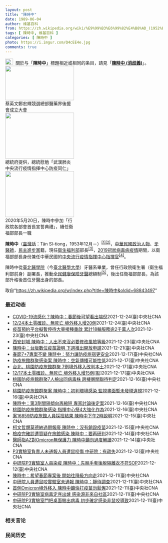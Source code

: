 ```yaml
---
layout: post
title: "陳時中"
date: 1989-06-04
author: 维基百科
from: https://zh.wikipedia.org/wiki/%E9%99%B3%E6%99%82%E4%B8%AD_(1952%E5%B9%B4)
tags: [ 陳時中, 维基百科 ]
categories: [ 陳時中 ]
photo: https://i.imgur.com/Q4cEE4e.jpg
comments: true
---
```

<div class="mw-parser-output"><div id="noteTA-54dafe5e" class="noteTA"><div class="noteTA-group"><div data-noteta-group-source="module" data-noteta-group="Medicine"></div></div></div>
<div role="note" class="hatnote navigation-not-searchable"><a href="/wiki/Wikipedia:%E6%B6%88%E6%AD%A7%E4%B9%89" title="Wikipedia:消歧义"><img alt="Disambig gray.svg" src="//upload.wikimedia.org/wikipedia/commons/thumb/5/5f/Disambig_gray.svg/25px-Disambig_gray.svg.png" decoding="async" width="25" height="19" srcset="//upload.wikimedia.org/wikipedia/commons/thumb/5/5f/Disambig_gray.svg/38px-Disambig_gray.svg.png 1.5x, //upload.wikimedia.org/wikipedia/commons/thumb/5/5f/Disambig_gray.svg/50px-Disambig_gray.svg.png 2x" data-file-width="220" data-file-height="168"></a><style data-mw-deduplicate="TemplateStyles:r67269465">.mw-parser-output .ifmobile>.mobile:nth-child(2n){display:none}</style><span class="ifmobile"><span class="nomobile">&nbsp;&nbsp;</span><span class="mobile"></span></span>關於与「<b>陳時中</b>」標題相近或相同的条目，請見「<b><a href="/wiki/%E9%99%B3%E6%99%82%E4%B8%AD_(%E6%B6%88%E6%AD%A7%E7%BE%A9)" class="mw-disambig" title="陳時中 (消歧義)">陳時中 (消歧義)</a></b>」。</div>

<div class="thumb tright"><div class="thumbinner" style="width:222px;"><a href="/wiki/File:%E9%84%AD%E5%AE%8F%E8%BC%9D%E8%88%87%E9%86%AB%E6%94%BF%E4%BA%BA%E5%A3%AB%E5%90%88%E7%85%A7.jpg" class="image"><img alt="" src="//upload.wikimedia.org/wikipedia/commons/thumb/e/e0/%E9%84%AD%E5%AE%8F%E8%BC%9D%E8%88%87%E9%86%AB%E6%94%BF%E4%BA%BA%E5%A3%AB%E5%90%88%E7%85%A7.jpg/220px-%E9%84%AD%E5%AE%8F%E8%BC%9D%E8%88%87%E9%86%AB%E6%94%BF%E4%BA%BA%E5%A3%AB%E5%90%88%E7%85%A7.jpg" decoding="async" width="220" height="110" class="thumbimage" srcset="//upload.wikimedia.org/wikipedia/commons/thumb/e/e0/%E9%84%AD%E5%AE%8F%E8%BC%9D%E8%88%87%E9%86%AB%E6%94%BF%E4%BA%BA%E5%A3%AB%E5%90%88%E7%85%A7.jpg/330px-%E9%84%AD%E5%AE%8F%E8%BC%9D%E8%88%87%E9%86%AB%E6%94%BF%E4%BA%BA%E5%A3%AB%E5%90%88%E7%85%A7.jpg 1.5x, //upload.wikimedia.org/wikipedia/commons/thumb/e/e0/%E9%84%AD%E5%AE%8F%E8%BC%9D%E8%88%87%E9%86%AB%E6%94%BF%E4%BA%BA%E5%A3%AB%E5%90%88%E7%85%A7.jpg/440px-%E9%84%AD%E5%AE%8F%E8%BC%9D%E8%88%87%E9%86%AB%E6%94%BF%E4%BA%BA%E5%A3%AB%E5%90%88%E7%85%A7.jpg 2x" data-file-width="4160" data-file-height="2080"></a>  <div class="thumbcaption"><div class="magnify"><a href="/wiki/File:%E9%84%AD%E5%AE%8F%E8%BC%9D%E8%88%87%E9%86%AB%E6%94%BF%E4%BA%BA%E5%A3%AB%E5%90%88%E7%85%A7.jpg" class="internal" title="放大"></a></div>蔡英文鄭宏輝競選總部醫藥界後援會成立大會</div></div></div>
<div class="thumb tright"><div class="thumbinner" style="width:222px;"><a href="/wiki/File:02.07_%E7%B8%BD%E7%B5%B1%E6%85%B0%E5%8B%89%E3%80%8C%E5%9A%B4%E9%87%8D%E7%89%B9%E6%AE%8A%E5%82%B3%E6%9F%93%E6%80%A7%E8%82%BA%E7%82%8E%E4%B8%AD%E5%A4%AE%E6%B5%81%E8%A1%8C%E7%96%AB%E6%83%85%E6%8C%87%E6%8F%AE%E4%B8%AD%E5%BF%83%E9%98%B2%E7%96%AB%E5%90%8C%E4%BB%81%E3%80%8D_(49500116692).jpg" class="image"><img alt="" src="//upload.wikimedia.org/wikipedia/commons/thumb/9/95/02.07_%E7%B8%BD%E7%B5%B1%E6%85%B0%E5%8B%89%E3%80%8C%E5%9A%B4%E9%87%8D%E7%89%B9%E6%AE%8A%E5%82%B3%E6%9F%93%E6%80%A7%E8%82%BA%E7%82%8E%E4%B8%AD%E5%A4%AE%E6%B5%81%E8%A1%8C%E7%96%AB%E6%83%85%E6%8C%87%E6%8F%AE%E4%B8%AD%E5%BF%83%E9%98%B2%E7%96%AB%E5%90%8C%E4%BB%81%E3%80%8D_%2849500116692%29.jpg/220px-02.07_%E7%B8%BD%E7%B5%B1%E6%85%B0%E5%8B%89%E3%80%8C%E5%9A%B4%E9%87%8D%E7%89%B9%E6%AE%8A%E5%82%B3%E6%9F%93%E6%80%A7%E8%82%BA%E7%82%8E%E4%B8%AD%E5%A4%AE%E6%B5%81%E8%A1%8C%E7%96%AB%E6%83%85%E6%8C%87%E6%8F%AE%E4%B8%AD%E5%BF%83%E9%98%B2%E7%96%AB%E5%90%8C%E4%BB%81%E3%80%8D_%2849500116692%29.jpg" decoding="async" width="220" height="147" class="thumbimage" srcset="//upload.wikimedia.org/wikipedia/commons/thumb/9/95/02.07_%E7%B8%BD%E7%B5%B1%E6%85%B0%E5%8B%89%E3%80%8C%E5%9A%B4%E9%87%8D%E7%89%B9%E6%AE%8A%E5%82%B3%E6%9F%93%E6%80%A7%E8%82%BA%E7%82%8E%E4%B8%AD%E5%A4%AE%E6%B5%81%E8%A1%8C%E7%96%AB%E6%83%85%E6%8C%87%E6%8F%AE%E4%B8%AD%E5%BF%83%E9%98%B2%E7%96%AB%E5%90%8C%E4%BB%81%E3%80%8D_%2849500116692%29.jpg/330px-02.07_%E7%B8%BD%E7%B5%B1%E6%85%B0%E5%8B%89%E3%80%8C%E5%9A%B4%E9%87%8D%E7%89%B9%E6%AE%8A%E5%82%B3%E6%9F%93%E6%80%A7%E8%82%BA%E7%82%8E%E4%B8%AD%E5%A4%AE%E6%B5%81%E8%A1%8C%E7%96%AB%E6%83%85%E6%8C%87%E6%8F%AE%E4%B8%AD%E5%BF%83%E9%98%B2%E7%96%AB%E5%90%8C%E4%BB%81%E3%80%8D_%2849500116692%29.jpg 1.5x, //upload.wikimedia.org/wikipedia/commons/thumb/9/95/02.07_%E7%B8%BD%E7%B5%B1%E6%85%B0%E5%8B%89%E3%80%8C%E5%9A%B4%E9%87%8D%E7%89%B9%E6%AE%8A%E5%82%B3%E6%9F%93%E6%80%A7%E8%82%BA%E7%82%8E%E4%B8%AD%E5%A4%AE%E6%B5%81%E8%A1%8C%E7%96%AB%E6%83%85%E6%8C%87%E6%8F%AE%E4%B8%AD%E5%BF%83%E9%98%B2%E7%96%AB%E5%90%8C%E4%BB%81%E3%80%8D_%2849500116692%29.jpg/440px-02.07_%E7%B8%BD%E7%B5%B1%E6%85%B0%E5%8B%89%E3%80%8C%E5%9A%B4%E9%87%8D%E7%89%B9%E6%AE%8A%E5%82%B3%E6%9F%93%E6%80%A7%E8%82%BA%E7%82%8E%E4%B8%AD%E5%A4%AE%E6%B5%81%E8%A1%8C%E7%96%AB%E6%83%85%E6%8C%87%E6%8F%AE%E4%B8%AD%E5%BF%83%E9%98%B2%E7%96%AB%E5%90%8C%E4%BB%81%E3%80%8D_%2849500116692%29.jpg 2x" data-file-width="2048" data-file-height="1365"></a>  <div class="thumbcaption"><div class="magnify"><a href="/wiki/File:02.07_%E7%B8%BD%E7%B5%B1%E6%85%B0%E5%8B%89%E3%80%8C%E5%9A%B4%E9%87%8D%E7%89%B9%E6%AE%8A%E5%82%B3%E6%9F%93%E6%80%A7%E8%82%BA%E7%82%8E%E4%B8%AD%E5%A4%AE%E6%B5%81%E8%A1%8C%E7%96%AB%E6%83%85%E6%8C%87%E6%8F%AE%E4%B8%AD%E5%BF%83%E9%98%B2%E7%96%AB%E5%90%8C%E4%BB%81%E3%80%8D_(49500116692).jpg" class="internal" title="放大"></a></div>總統府提供，總統慰勉「武漢肺炎中央流行疫情指揮中心防疫同仁」</div></div></div>
<div class="thumb tright"><div class="thumbinner" style="width:222px;"><a href="/wiki/File:05.20_%E7%B8%BD%E7%B5%B1%E4%B8%BB%E6%8C%81%E3%80%8C%E8%A1%8C%E6%94%BF%E9%99%A2%E5%89%AF%E9%99%A2%E9%95%B7%E6%9A%A8%E5%90%84%E9%83%A8%E6%9C%83%E9%A6%96%E9%95%B7%E5%AE%A3%E8%AA%93%E5%85%B8%E7%A6%AE%E3%80%8D-%E9%99%B3%E6%99%82%E4%B8%AD.jpg" class="image"><img alt="" src="//upload.wikimedia.org/wikipedia/commons/thumb/a/aa/05.20_%E7%B8%BD%E7%B5%B1%E4%B8%BB%E6%8C%81%E3%80%8C%E8%A1%8C%E6%94%BF%E9%99%A2%E5%89%AF%E9%99%A2%E9%95%B7%E6%9A%A8%E5%90%84%E9%83%A8%E6%9C%83%E9%A6%96%E9%95%B7%E5%AE%A3%E8%AA%93%E5%85%B8%E7%A6%AE%E3%80%8D-%E9%99%B3%E6%99%82%E4%B8%AD.jpg/220px-05.20_%E7%B8%BD%E7%B5%B1%E4%B8%BB%E6%8C%81%E3%80%8C%E8%A1%8C%E6%94%BF%E9%99%A2%E5%89%AF%E9%99%A2%E9%95%B7%E6%9A%A8%E5%90%84%E9%83%A8%E6%9C%83%E9%A6%96%E9%95%B7%E5%AE%A3%E8%AA%93%E5%85%B8%E7%A6%AE%E3%80%8D-%E9%99%B3%E6%99%82%E4%B8%AD.jpg" decoding="async" width="220" height="147" class="thumbimage" srcset="//upload.wikimedia.org/wikipedia/commons/thumb/a/aa/05.20_%E7%B8%BD%E7%B5%B1%E4%B8%BB%E6%8C%81%E3%80%8C%E8%A1%8C%E6%94%BF%E9%99%A2%E5%89%AF%E9%99%A2%E9%95%B7%E6%9A%A8%E5%90%84%E9%83%A8%E6%9C%83%E9%A6%96%E9%95%B7%E5%AE%A3%E8%AA%93%E5%85%B8%E7%A6%AE%E3%80%8D-%E9%99%B3%E6%99%82%E4%B8%AD.jpg/330px-05.20_%E7%B8%BD%E7%B5%B1%E4%B8%BB%E6%8C%81%E3%80%8C%E8%A1%8C%E6%94%BF%E9%99%A2%E5%89%AF%E9%99%A2%E9%95%B7%E6%9A%A8%E5%90%84%E9%83%A8%E6%9C%83%E9%A6%96%E9%95%B7%E5%AE%A3%E8%AA%93%E5%85%B8%E7%A6%AE%E3%80%8D-%E9%99%B3%E6%99%82%E4%B8%AD.jpg 1.5x, //upload.wikimedia.org/wikipedia/commons/thumb/a/aa/05.20_%E7%B8%BD%E7%B5%B1%E4%B8%BB%E6%8C%81%E3%80%8C%E8%A1%8C%E6%94%BF%E9%99%A2%E5%89%AF%E9%99%A2%E9%95%B7%E6%9A%A8%E5%90%84%E9%83%A8%E6%9C%83%E9%A6%96%E9%95%B7%E5%AE%A3%E8%AA%93%E5%85%B8%E7%A6%AE%E3%80%8D-%E9%99%B3%E6%99%82%E4%B8%AD.jpg/440px-05.20_%E7%B8%BD%E7%B5%B1%E4%B8%BB%E6%8C%81%E3%80%8C%E8%A1%8C%E6%94%BF%E9%99%A2%E5%89%AF%E9%99%A2%E9%95%B7%E6%9A%A8%E5%90%84%E9%83%A8%E6%9C%83%E9%A6%96%E9%95%B7%E5%AE%A3%E8%AA%93%E5%85%B8%E7%A6%AE%E3%80%8D-%E9%99%B3%E6%99%82%E4%B8%AD.jpg 2x" data-file-width="2508" data-file-height="1672"></a>  <div class="thumbcaption"><div class="magnify"><a href="/wiki/File:05.20_%E7%B8%BD%E7%B5%B1%E4%B8%BB%E6%8C%81%E3%80%8C%E8%A1%8C%E6%94%BF%E9%99%A2%E5%89%AF%E9%99%A2%E9%95%B7%E6%9A%A8%E5%90%84%E9%83%A8%E6%9C%83%E9%A6%96%E9%95%B7%E5%AE%A3%E8%AA%93%E5%85%B8%E7%A6%AE%E3%80%8D-%E9%99%B3%E6%99%82%E4%B8%AD.jpg" class="internal" title="放大"></a></div>2020年5月20日，陳時中參加「行政院各部會首長宣誓典禮」，續任衛福部部長一職</div></div></div>
<p><b>陳時中</b>（<a href="/wiki/%E8%87%BA%E7%81%A3%E8%A9%B1" title="臺灣話">臺灣話</a>：<span lang="nan"><style data-mw-deduplicate="TemplateStyles:r58929728">.mw-parser-output .sans-serif{font-family:-apple-system,BlinkMacSystemFont,"Segoe UI",Roboto,Lato,"Helvetica Neue",Helvetica,Arial,sans-serif}</style><span class="sans-serif"><span lang="nan">Tân Sî-tiong</span></span></span>，1953年12月<span class="useeditintro" title="Template:BLP editintro">－</span>）<sup id="cite_ref-1" class="reference"><a href="#cite_note-1">[1]</a></sup><sup id="cite_ref-2" class="reference"><a href="#cite_note-2">[2]</a></sup>，<a href="/wiki/%E4%B8%AD%E8%8F%AF%E6%B0%91%E5%9C%8B" title="中華民國">中華民國</a><a href="/wiki/%E6%94%BF%E6%B2%BB%E4%BA%BA%E7%89%A9" title="政治人物">政治人物</a>、<a href="/wiki/%E7%89%99%E9%86%AB%E5%B8%AB" class="mw-redirect" title="牙醫師">牙醫師</a>，<a href="/wiki/%E6%B0%91%E4%B8%BB%E9%80%B2%E6%AD%A5%E9%BB%A8" title="民主進步黨">民主進步黨</a>籍，現任<a href="/wiki/%E4%B8%AD%E8%8F%AF%E6%B0%91%E5%9C%8B%E8%A1%9B%E7%94%9F%E7%A6%8F%E5%88%A9%E9%83%A8" title="中華民國衛生福利部">衛生福利部</a>部長<sup id="cite_ref-3" class="reference"><a href="#cite_note-3">[3]</a></sup>，<a href="/wiki/2019%E5%86%A0%E7%8B%80%E7%97%85%E6%AF%92%E7%97%85%E8%87%BA%E7%81%A3%E7%96%AB%E6%83%85" title="2019冠狀病毒病臺灣疫情">2019冠狀病毒病疫情</a>期間，以衛福部部長身份兼任中華民國的<a href="/wiki/%E5%9C%8B%E5%AE%B6%E8%A1%9B%E7%94%9F%E6%8C%87%E6%8F%AE%E4%B8%AD%E5%BF%83%E4%B8%AD%E5%A4%AE%E6%B5%81%E8%A1%8C%E7%96%AB%E6%83%85%E6%8C%87%E6%8F%AE%E4%B8%AD%E5%BF%83" title="國家衛生指揮中心中央流行疫情指揮中心">中央流行疫情指揮中心</a><a href="/wiki/%E6%8C%87%E6%8F%AE%E5%AE%98" title="指揮官">指揮官</a><sup id="cite_ref-4" class="reference"><a href="#cite_note-4">[4]</a></sup>。
</p><p>陳時中從<a href="/wiki/%E8%87%BA%E5%8C%97%E9%86%AB%E5%AD%B8%E9%99%A2" class="mw-redirect" title="臺北醫學院">臺北醫學院</a>（今<a href="/wiki/%E8%87%BA%E5%8C%97%E9%86%AB%E5%AD%B8%E5%A4%A7%E5%AD%B8" title="臺北醫學大學">臺北醫學大學</a>）牙醫系畢業，曾任行政院衛生署（衛生福利部前身）副署長，推動<a href="/wiki/%E5%85%A8%E6%B0%91%E5%81%A5%E5%BA%B7%E4%BF%9D%E9%9A%AA" title="全民健康保險">全民健康保險</a><a href="/wiki/%E7%89%99%E9%86%AB" title="牙醫">牙醫</a>總額制<sup id="cite_ref-5" class="reference"><a href="#cite_note-5">[5]</a></sup>，後出任衛福部部長，為該部升格後首位牙醫出身的部長。
</p>
</div><noscript><img src="//zh.wikipedia.org/wiki/Special:CentralAutoLogin/start?type=1x1" alt="" title="" width="1" height="1" style="border: none; position: absolute;"></noscript>
<div class="printfooter">取自“<a dir="ltr" href="https://zh.wikipedia.org/w/index.php?title=陳時中&amp;oldid=68843497">https://zh.wikipedia.org/w/index.php?title=陳時中&amp;oldid=68843497</a>”</div><div id="recent-news"><h3>最近动态</h3><ul><li><a href="https://nodebe4.github.io/waimei/2021-12-24/COVID-19%E6%B5%81%E6%84%9F%E5%8C%96-%E9%99%B3%E6%99%82%E4%B8%AD-%E6%98%A5%E7%AF%80%E5%BE%8C%E5%8F%AF%E6%9C%9B%E7%9C%8B%E5%87%BA%E7%AB%AF%E5%80%AA" title="COVID-19流感化？陳時中：春節後可望看出端倪—— 針對COVID-19疫情是否流感化，指揮中心指揮官陳時中25日表示，最快明年春節後能看出疫情走向。（中央社檔案照片） （中央社記者張茗喧台...">COVID-19流感化？陳時中：春節後可望看出端倪</a><time>2021-12-24</time><a class="tag">(臺)中央社CNA</a></li>
<li><a href="https://nodebe4.github.io/waimei/2021-12-24/12-24%E6%9C%AC%E5%9C%9F%E9%9B%B6%E7%A2%BA%E8%A8%BA-%E7%84%A1%E6%AD%BB%E4%BA%A1-%E5%A2%83%E5%A4%96%E7%A7%BB%E5%85%A5%E5%A2%9E20%E4%BE%8B" title="12/24本土零確診、無死亡 境外移入增20例—— 國內24日本土零確診，新增20例境外移入病例。（中央社檔案照片） （中央社記者張茗喧、江慧珺台北24日電）中央流行疫情指揮中心指揮官陳時中宣布...">12/24本土零確診、無死亡 境外移入增20例</a><time>2021-12-24</time><a class="tag">(臺)中央社CNA</a></li>
<li><a href="https://nodebe4.github.io/waimei/2021-12-23/%E7%96%AB%E8%8B%97%E9%A0%90%E7%B4%84%E5%B9%B3%E5%8F%B0%E6%93%AC%E6%9A%AB%E5%81%9C%E5%BE%85%E5%A4%A7%E9%87%8F%E6%8E%A5%E7%A8%AE%E9%87%8D%E5%95%9F-%E7%B4%AF%E8%A8%8818%E8%BC%AA%E6%9C%8D%E5%8B%99%E9%80%BE2%E5%8D%83%E8%90%AC%E4%BA%BA%E6%AC%A1" title="疫苗預約平台擬暫停待大量接種重啟 累計18輪服務逾2千萬人次—— 公費疫苗預約平台累計服務逾2000萬人次。指揮官陳時中23日表示，預約平台可能會暫停運作，待第3劑疫苗大量接種、需調配量能時再重...">疫苗預約平台擬暫停待大量接種重啟 累計18輪服務逾2千萬人次</a><time>2021-12-23</time><a class="tag">(臺)中央社CNA</a></li>
<li><a href="https://nodebe4.github.io/waimei/2021-12-23/%E8%A5%BF%E5%AE%89%E5%B0%81%E5%9F%8E-%E9%99%B3%E6%99%82%E4%B8%AD-%E4%BA%BA%E5%87%BA%E4%B8%8D%E4%BE%86%E6%B2%92%E5%BF%85%E8%A6%81%E4%BF%AE%E6%94%B9%E9%A2%A8%E9%9A%AA%E7%AD%89%E7%B4%9A" title="西安封城 陳時中：人出不來沒必要修改風險等級—— 中國陝西省西安市23日起封城。指揮官陳時中表示，封城後人出不來，沒必要修改西安風險等級。圖為西安鐵路警察加強防疫管制。（中新社） （中央社記者陳...">西安封城 陳時中：人出不來沒必要修改風險等級</a><time>2021-12-23</time><a class="tag">(臺)中央社CNA</a></li>
<li><a href="https://nodebe4.github.io/waimei/2021-12-21/%E9%99%B3%E6%99%82%E4%B8%AD-%E5%8F%B0%E7%89%88%E6%95%B8%E4%BD%8D%E7%96%AB%E8%8B%97%E8%AD%89%E6%98%8E-%E4%B8%8B%E9%80%B1%E6%8E%A8%E5%87%BA%E9%96%8B%E6%94%BE%E7%94%B3%E8%AB%8B" title="陳時中：台版數位疫苗證明 下週推出開放申請—— 指揮中心指揮官陳時中22日表示，台灣版數位疫苗證明預計下週推出，屆時將開放民眾申請使用。（中央社檔案照片） （中央社記者張茗喧台北22日電）歐盟今...">陳時中：台版數位疫苗證明 下週推出開放申請</a><time>2021-12-21</time><a class="tag">(臺)中央社CNA</a></li>
<li><a href="https://nodebe4.github.io/waimei/2021-12-17/%E6%98%A5%E7%AF%807+7%E5%B0%88%E6%A1%88%E4%B8%8D%E8%AE%8A-%E9%99%B3%E6%99%82%E4%B8%AD-%E5%8A%AA%E5%8A%9B%E8%AE%93%E9%98%B2%E7%96%AB%E6%97%85%E5%AE%BF%E6%9B%B4%E5%AE%89%E5%85%A8" title="春節7+7專案不變 陳時中：努力讓防疫旅宿更安全—— 防疫旅館群聚案讓外界關注春節檢疫7+7專案是否檢討調整，指揮官陳時中17日直言「沒必要」。（中央社製圖） （中央社記者江慧珺、張茗喧台北17...">春節7+7專案不變 陳時中：努力讓防疫旅宿更安全</a><time>2021-12-17</time><a class="tag">(臺)中央社CNA</a></li>
<li><a href="https://nodebe4.github.io/waimei/2021-12-17/%E9%98%B2%E7%96%AB%E6%97%85%E9%A4%A8%E7%BE%A4%E8%81%9A%E6%84%9F%E6%9F%93%E6%A1%88-%E9%99%B3%E6%99%82%E4%B8%AD-%E7%A9%BA%E6%B0%A3%E5%82%B3%E6%92%AD%E5%8F%AF%E8%83%BD%E6%80%A7%E4%BD%8E" title="防疫旅館群聚感染案 陳時中：空氣傳播可能性低—— （中央社記者張茗喧、江慧珺台北17日電）台北、桃園防疫旅館相繼爆發群聚感染疫情，傳染途徑眾說紛紜。指揮中心指揮官陳時中認為，透過空氣傳播可能性低...">防疫旅館群聚感染案  陳時中：空氣傳播可能性低</a><time>2021-12-17</time><a class="tag">(臺)中央社CNA</a></li>
<li><a href="https://nodebe4.github.io/waimei/2021-12-17/%E5%8F%B0%E5%8C%97-%E6%A1%83%E5%9C%92%E9%98%B2%E7%96%AB%E6%97%85%E9%A4%A8%E7%BE%A4%E8%81%9A-7%E4%BE%8B%E5%A2%83%E5%A4%96%E7%A7%BB%E5%85%A5%E6%94%B9%E5%88%A4%E6%9C%AC%E5%9C%9F" title="台北、桃園防疫旅館群聚 7例境外移入改判本土—— 台北、桃園出現防疫旅館群聚感染，指揮中心指揮官陳時中17日宣布，7例COVID-19境外移入病例改判為本土病例。（中央社檔案照片） （中央社記者...">台北、桃園防疫旅館群聚 7例境外移入改判本土</a><time>2021-12-17</time><a class="tag">(臺)中央社CNA</a></li>
<li><a href="https://nodebe4.github.io/waimei/2021-12-17/12-17%E6%9C%AC%E5%9C%9F%E9%9B%B6%E7%A2%BA%E8%A8%BA-%E7%84%A1%E6%AD%BB%E4%BA%A1-%E5%A2%83%E5%A4%96%E7%A7%BB%E5%85%A5%E5%A2%9E15%E4%BE%8B-%E5%BD%B1" title="12/17本土零確診、無死亡 境外移入增15例[影]—— 中央流行疫情指揮中心指揮官陳時中宣布，17日本土零確診，也沒有新增死亡個案。（中央社檔案照片） （中央社記者張茗喧、江慧珺台北17日電）...">12/17本土零確診、無死亡  境外移入增15例[影]</a><time>2021-12-17</time><a class="tag">(臺)中央社CNA</a></li>
<li><a href="https://nodebe4.github.io/waimei/2021-12-16/%E6%A1%83%E5%9C%92%E9%98%B2%E7%96%AB%E6%97%85%E9%A4%A8%E7%BE%A4%E8%81%9A7%E4%BA%BA%E6%AA%A2%E5%87%BA%E5%90%8C%E7%97%85%E6%AF%92%E6%A0%AA-%E8%B7%A8%E6%A8%93%E5%B1%A4%E9%97%9C%E8%81%AF%E5%BE%85%E5%88%A4%E5%AE%9A" title="桃園防疫旅館群聚7人檢出同病毒株 跨樓層關聯待判定—— 桃園市某防疫旅館先後出現8例COVID-19確診個案，中央流行疫情指揮中心指揮官陳時中（中）17日表示，其中7人檢出同病毒株，6人同住6樓...">桃園防疫旅館群聚7人檢出同病毒株 跨樓層關聯待判定</a><time>2021-12-16</time><a class="tag">(臺)中央社CNA</a></li>
<li><a href="https://nodebe4.github.io/waimei/2021-12-16/%E6%A1%83%E5%9C%92%E9%98%B2%E7%96%AB%E6%97%85%E9%A4%A8%E7%BE%A4%E8%81%9A%E6%A1%88-%E9%99%B3%E6%99%82%E4%B8%AD-%E5%88%9D%E5%88%A4%E7%92%B0%E5%A2%83%E6%84%9F%E6%9F%93-%E7%9B%A3%E8%A6%96%E7%95%AB%E9%9D%A2%E6%9A%AB%E6%9C%AA%E7%99%BC%E7%8F%BE%E9%81%95%E8%A6%8F" title="桃園防疫旅館群聚案 陳時中：初判環境感染 監視畫面暫未發現違規—— 桃園防疫旅館發生群聚疫情，指揮中心指揮官陳時中16日表示，初步推測是環境感染所致，調閱監視器畫面暫無發現違規。（中央社製圖） ...">桃園防疫旅館群聚案 陳時中：初判環境感染 監視畫面暫未發現違規</a><time>2021-12-16</time><a class="tag">(臺)中央社CNA</a></li>
<li><a href="https://nodebe4.github.io/waimei/2021-12-16/%E9%99%B3%E6%99%82%E4%B8%AD-%E7%AC%AC3%E5%8A%91%E9%96%93%E9%9A%94%E5%82%BE%E5%90%91%E5%86%8D%E7%B8%AE%E7%9F%AD-%E5%B0%88%E5%AE%B6%E8%A8%8E%E8%AB%96%E5%BE%8C%E5%AE%9A%E6%A1%88" title="陳時中：第3劑間隔傾向再縮短 專家討論後定案—— 指揮中心因應國際Omicron變異株疫情與國內防疫旅館群聚感染，指揮官陳時中16日坦言，傾向縮短第3劑疫苗接種間隔。圖為台北車站大廳接種站。（中...">陳時中：第3劑間隔傾向再縮短  專家討論後定案</a><time>2021-12-16</time><a class="tag">(臺)中央社CNA</a></li>
<li><a href="https://nodebe4.github.io/waimei/2021-12-16/%E6%A1%83%E5%9C%92%E9%98%B2%E7%96%AB%E6%97%85%E9%A4%A8%E7%BE%A4%E8%81%9A%E6%84%9F%E6%9F%93-%E6%8C%87%E6%8F%AE%E4%B8%AD%E5%BF%83%E7%A5%AD4%E5%A4%A7%E5%BC%B7%E5%8C%96%E4%BD%9C%E7%82%BA" title="桃園防疫旅館群聚感染 指揮中心祭4大強化作為—— 指揮中心指揮官陳時中16日針對防疫旅宿宣布加強4大作為，包括增加採檢次數、有症狀即採檢、查核防疫旅館、檢視通風空調。（中央社製圖） （中央社記者...">桃園防疫旅館群聚感染 指揮中心祭4大強化作為</a><time>2021-12-16</time><a class="tag">(臺)中央社CNA</a></li>
<li><a href="https://nodebe4.github.io/waimei/2021-12-15/%E6%A1%8816859%E9%98%B2%E7%96%AB%E6%97%85%E9%A4%A8%E4%BA%BA%E5%93%A1%E6%8E%A1%E6%92%BF%E7%B5%90%E6%9E%9C-%E9%99%B3%E6%99%82%E4%B8%AD%E4%B8%8B%E5%8D%882%E6%99%82%E8%AA%AA%E6%98%8E" title="案16859防疫旅館人員採撿結果 陳時中下午2時說明—— 案16859於檢疫期滿後確診，住隔壁的旅客也確診，疫情指揮中心指揮官陳時中16日下午2時記者會說明兩人病毒定序及防疫旅館員工採撿結果。（...">案16859防疫旅館人員採撿結果 陳時中下午2時說明</a><time>2021-12-15</time><a class="tag">(臺)中央社CNA</a></li>
<li><a href="https://nodebe4.github.io/waimei/2021-12-15/%E6%9F%AF%E6%96%87%E5%93%B2%E7%88%86%E8%8E%AB%E5%BE%B7%E7%B4%8D%E9%81%8E%E6%9C%9F%E5%A0%B1%E5%BB%A2-%E9%99%B3%E6%99%82%E4%B8%AD-%E6%B2%92%E6%9C%89%E9%8A%B7%E6%AF%80%E7%96%AB%E8%8B%97" title="柯文哲爆莫德納過期報廢 陳時中：沒有銷毀疫苗—— 台北市長柯文哲15日在廣播節目爆料有一批莫德納疫苗過期報廢；衛生福利部長陳時中表示，沒有銷毀莫德納疫苗的狀況。（中央社檔案照片） （中央社記者郭...">柯文哲爆莫德納過期報廢 陳時中：沒有銷毀疫苗</a><time>2021-12-15</time><a class="tag">(臺)中央社CNA</a></li>
<li><a href="https://nodebe4.github.io/waimei/2021-12-14/%E6%AA%A2%E7%96%AB%E5%AE%8C%E7%A2%BA%E8%A8%BA%E9%81%AD%E8%B3%AA%E7%96%91%E5%9C%A8%E6%97%85%E9%A4%A8%E6%84%9F%E6%9F%93-%E9%99%B3%E6%99%82%E4%B8%AD-%E8%A6%81%E5%86%8D%E7%A0%94%E5%88%A4" title="檢疫完確診遭質疑在旅館感染 陳時中：要再研判—— （中央社記者郭建伸台北15日電）中央流行疫情指揮中心昨天公布境外移入個案16859，有專家認為可能是在防疫旅館感染，衛福部長陳時中今天在立法院表...">檢疫完確診遭質疑在旅館感染  陳時中：要再研判</a><time>2021-12-14</time><a class="tag">(臺)中央社CNA</a></li>
<li><a href="https://nodebe4.github.io/waimei/2021-12-14/%E9%86%AB%E5%B8%AB%E6%8C%87AZ%E5%B0%8DOmicron%E7%84%A1%E4%BF%9D%E8%AD%B7%E5%8A%9B-%E9%99%B3%E6%99%82%E4%B8%AD%E7%B1%B2%E5%8B%BF%E9%81%8E%E5%BA%A6%E8%A7%A3%E8%AE%80" title="醫師指AZ對Omicron無保護力 陳時中籲勿過度解讀—— 有醫師指打2劑AZ疫苗對Omicron保護力趨近0；指揮中心指揮官陳時中14日表示，沒聽過這種說法。（中央社檔案照片） （中央社記者張...">醫師指AZ對Omicron無保護力 陳時中籲勿過度解讀</a><time>2021-12-14</time><a class="tag">(臺)中央社CNA</a></li>
<li><a href="https://nodebe4.github.io/waimei/2021-12-12/P3%E5%AF%A6%E9%A9%97%E5%AE%A4%E8%B2%A0%E8%B2%AC%E4%BA%BA%E6%9C%AA%E9%80%9A%E5%A0%B1%E4%BA%BA%E5%93%A1%E9%81%AD%E9%BC%A0%E5%92%AC%E5%82%B7-%E4%B8%AD%E7%A0%94%E9%99%A2-%E6%9C%89%E7%96%8F%E5%A4%B1" title="P3實驗室負責人未通報人員遭鼠咬傷 中研院：有疏失—— 立法院社會福利及衛生環境委員會13日邀請衛福部長陳時中（右）、中研院院長廖俊智（左）就「中央研究院P3研究室實驗人員確診COVID-19（...">P3實驗室負責人未通報人員遭鼠咬傷 中研院：有疏失</a><time>2021-12-12</time><a class="tag">(臺)中央社CNA</a></li>
<li><a href="https://nodebe4.github.io/waimei/2021-12-12/%E4%B8%AD%E7%A0%94%E9%99%A2P3%E5%AF%A6%E9%A9%97%E5%AE%A4%E4%BA%BA%E5%93%A1%E6%9F%93%E7%96%AB-%E9%99%B3%E6%99%82%E4%B8%AD-%E5%85%88%E8%84%AB%E6%89%8B%E5%A5%97%E5%BE%8C%E8%84%AB%E9%9A%94%E9%9B%A2%E8%A1%A3%E4%B8%8D%E7%AC%A6SOP" title="中研院P3實驗室人員染疫 陳時中：先脫手套後脫隔離衣不符SOP—— （中央社記者陳婕翎台北12日電）一名已離職的中央研究院P3實驗室人員確診COVID-19，中央流行疫情指揮中心指揮官陳時中今天...">中研院P3實驗室人員染疫  陳時中：先脫手套後脫隔離衣不符SOP</a><time>2021-12-12</time><a class="tag">(臺)中央社CNA</a></li>
<li><a href="https://nodebe4.github.io/waimei/2021-12-11/%E9%99%B3%E6%99%82%E4%B8%AD-%E5%B8%8C%E6%9C%9B%E6%98%A5%E7%AF%80%E5%B0%88%E6%A1%88%E5%BE%8C-%E9%96%8B%E5%A7%8B%E5%BE%80%E9%99%8D%E7%B4%9A%E6%96%B9%E5%90%91%E8%B5%B0" title="陳時中：希望春節專案後 開始往降級方向走—— （中央社記者葉素萍台北12日電）中央流行疫情指揮中心指揮官陳時中今天說，他希望春節專案完畢後，就開始往降級的方向走；另外，對於有專家建議準備總人口2...">陳時中：希望春節專案後  開始往降級方向走</a><time>2021-12-11</time><a class="tag">(臺)中央社CNA</a></li>
<li><a href="https://nodebe4.github.io/waimei/2021-12-11/%E4%B8%AD%E7%A0%94%E9%99%A2%E4%BA%BA%E5%93%A1%E9%81%AD%E9%BC%A0%E5%92%AC%E5%AF%A6%E9%A9%97%E5%AE%A4%E6%9C%AA%E9%80%9A%E5%A0%B1-%E9%99%B3%E6%99%82%E4%B8%AD-%E9%9D%9C%E5%BE%85%E8%AA%BF%E6%9F%A5" title="中研院人員遭鼠咬實驗室未通報 陳時中：靜待調查—— （中央社記者陳婕翎、張茗喧台北11日電）中研院P3實驗室染疫事件，意外發現個案遭實驗鼠咬傷通報長官，實驗室卻未將此事向上報告，中央流行疫情指揮...">中研院人員遭鼠咬實驗室未通報 陳時中：靜待調查</a><time>2021-12-11</time><a class="tag">(臺)中央社CNA</a></li>
<li><a href="https://nodebe4.github.io/waimei/2021-12-11/%E9%A6%96%E4%BE%8BOmicron%E5%A2%83%E5%A4%96%E7%A7%BB%E5%85%A5-%E9%99%B3%E6%99%82%E4%B8%AD%E7%B1%B2%E5%BF%AB%E6%89%93%E7%96%AB%E8%8B%97%E5%8B%BF%E9%AC%86%E6%87%88" title="首例Omicron境外移入 陳時中籲快打疫苗勿鬆懈—— （中央社記者張茗喧、陳婕翎台北11日電）國內出現首例境外移入個案驗出Omicron變異株，中央流行疫情指揮中心指揮官陳時中說，這次第一時間...">首例Omicron境外移入 陳時中籲快打疫苗勿鬆懈</a><time>2021-12-11</time><a class="tag">(臺)中央社CNA</a></li>
<li><a href="https://nodebe4.github.io/waimei/2021-12-11/%E4%B8%AD%E7%A0%94%E9%99%A2P3%E5%AF%A6%E9%A9%97%E5%AE%A4%E7%97%85%E6%AF%92%E5%AE%9A%E5%BA%8F%E5%87%BA%E7%88%90-%E6%84%9F%E6%9F%93%E6%BA%90%E9%9D%9E%E4%BE%86%E8%87%AA%E7%A4%BE%E5%8D%80" title="中研院P3實驗室病毒定序出爐 感染源非來自社區—— 指揮中心指揮官陳時中11日表示，案16816接觸者目前已採檢的皆陰性，實驗室病毒定序出爐確定感染源非來自社區。圖為中研院基因體研究中心。（中央...">中研院P3實驗室病毒定序出爐 感染源非來自社區</a><time>2021-12-11</time><a class="tag">(臺)中央社CNA</a></li>
<li><a href="https://nodebe4.github.io/waimei/2021-12-11/%E4%B8%AD%E7%A0%94%E9%99%A2P3%E5%AF%A6%E9%A9%97%E5%AE%A4%E9%96%80%E6%8A%8A%E6%A1%8C%E9%9D%A2%E9%A9%97%E5%87%BA%E7%97%85%E6%AF%92-%E5%88%9D%E6%AD%A5%E7%A2%BA%E5%AE%9A%E6%84%9F%E6%9F%93%E9%9D%9E%E9%BC%A0%E5%92%AC%E5%B0%8E%E8%87%B4" title="中研院P3實驗室門把桌面驗出病毒 初步確定感染非鼠咬導致—— 指揮中心指揮官陳時中11日證實中研院P3實驗室內的桌面、門把都驗出病毒，不排除確診個案是在緩衝區域穿脫防護衣造成感染。圖為中研院發P...">中研院P3實驗室門把桌面驗出病毒 初步確定感染非鼠咬導致</a><time>2021-12-11</time><a class="tag">(臺)中央社CNA</a></li>
</ul></div><div id="open-opinion"><h3>相关言论</h3><ul></ul></div><div id="mjls-record"><h3>民间历史</h3><ul></ul></div>